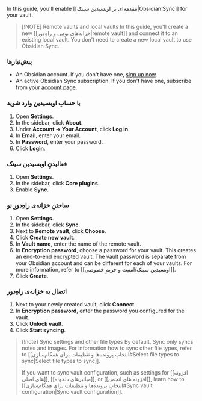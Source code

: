 In this guide, you'll enable [[مقدمه‌ای بر اوبسیدین سینک|Obsidian Sync]] for your vault.

> [!NOTE] Remote vaults and local vaults
> In this guide, you'll create a new [[خزانه‌های بومی و راهِ‌دور|remote vault]] and connect it to an existing local vault. You don't need to create a new local vault to use Obsidian Sync.

### پیش‌نیازها

- An Obsidian account. If you don't have one, [sign up now](https://obsidian.md/account#mode=signup).
- An active Obsidian Sync subscription. If you don't have one, subscribe from your [account page](https://obsidian.md/account).

### با حسابِ اوبسیدین وارد شوید

1. Open **Settings**.
2. In the sidebar, click **About**.
3. Under **Account → Your Account**, click **Log in**.
4. In **Email**, enter your email.
5. In **Password**, enter your password.
6. Click **Login**.

### فعالیدنِ اوبسیدین سینک

1. Open **Settings**.
2. In the sidebar, click **Core plugins**.
3. Enable **Sync**.

### ساختنِ خزانه‌ی راهِ‌دورِ نو

1. Open **Settings**.
2. In the sidebar, click **Sync**.
3. Next to **Remote vault**, click **Choose**.
4. Click **Create new vault**.
5. In **Vault name**, enter the name of the remote vault.
6. In **Encryption password**, choose a password for your vault. This creates an end-to-end encrypted vault. The vault password is separate from your Obsidian account and can be different for each of your vaults. For more information, refer to [[اوبسیدین سینک/امنیت و حریمِ خصوصی]].
7. Click **Create**.

### اتصال به خزانه‌ی راهِ‌دور

1. Next to your newly created vault, click **Connect**.
2. In **Encryption password**, enter the password you configured for the vault.
3. Click **Unlock vault**.
4. Click **Start syncing**.

> [!note] Sync settings and other file types
> By default, Sync only syncs notes and images. For information how to sync other file types, refer to [[انتخابِ پرونده‌ها و تنظیمات برای همگام‌سازی#Select file types to sync|Select file types to sync]].
>
> If you want to sync vault configuration, such as settings for [[افزونه های اصلی]], [[میانبرهای دلخواه]], or [[افزونه های انجمن]], learn how to [[انتخابِ پرونده‌ها و تنظیمات برای همگام‌سازی#Sync vault configuration|Sync vault configuration]].
